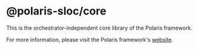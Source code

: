 # @polaris-sloc/core

This is the orchestrator-independent core library of the Polaris framework.

For more information, please visit the Polaris framework's [website](https://polaris-slo-cloud.github.io).
